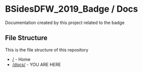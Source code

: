 # BSidesDFW_2019_Badge / Docs

Documentation created by this project related to the badge

## File Structure

This is the file structure of this repository

* [/](.) - Home
* [/docs/](./docs/) - YOU ARE HERE
